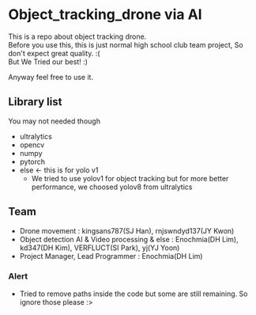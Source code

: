 # Object_tracking_drone via AI
This is a repo about object tracking drone.   
Before you use this, this is just normal high school club team project, So don't expect great quality.   :(   
But We Tried our best! :)

Anyway feel free to use it.

## Library list
You may not needed though
- ultralytics
- opencv
- numpy
- pytorch
- else <- this is for yolo v1
  - We tried to use yolov1 for object tracking but for more better performance, we choosed yolov8 from ultralytics

## Team
- Drone movement : kingsans787(SJ Han), rnjswndyd137(JY Kwon)
- Object detection AI & Video processing & else : Enochmia(DH Lim), kd347(DH Kim), VERFLUCT(SI Park), yj(YJ Yoon)
- Project Manager, Lead Programmer : Enochmia(DH Lim)

### Alert
- Tried to remove paths inside the code but some are still remaining. So ignore those please :>